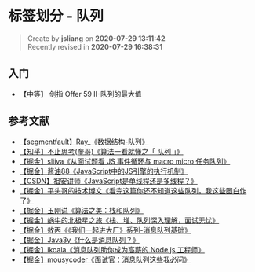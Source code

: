 标签划分 - 队列
===

> Create by **jsliang** on **2020-07-29 13:11:42**  
> Recently revised in **2020-07-29 16:38:31**  

## 入门

* 【中等】 剑指 Offer 59 II-队列的最大值

## 参考文献

* [【segmentfault】Ray_《数据结构-队列》](https://segmentfault.com/a/1190000016424811)
* [【知乎】不止思考(奎哥)《算法一看就懂之「 队列 」》](https://zhuanlan.zhihu.com/p/81018602)
* [【掘金】sliiva《从面试题看 JS 事件循环与 macro micro 任务队列》](https://juejin.im/post/5c8a024d51882546be0a3082)
* [【掘金】酱油88《JavaScript中的JS引擎的执行机制》](https://juejin.im/post/5a61a6786fb9a01cc026522c)
* [【CSDN】祖安讲师《JavaScript是单线程还是多线程？》](https://blog.csdn.net/weixin_49200148/article/details/107165334)
* [【掘金】平头哥的技术博文《看完这篇你还不知道这些队列，我这些图白作了》](https://juejin.im/post/5d5fb74fe51d45620346b8d0)
* [【掘金】玉刚说《算法之美：栈和队列》](https://juejin.im/post/5b54a550f265da0f9a2ce783)
* [【掘金】蜗牛的北极星之旅《栈、堆、队列深入理解，面试无忧》](https://juejin.im/post/5dd1096ee51d453af62c328b)
* [【掘金】敖丙《《我们一起进大厂》系列-消息队列基础》](https://juejin.im/post/5dd3ff85e51d453fe34dfcc5)
* [【掘金】Java3y《什么是消息队列？》](https://juejin.im/post/5cb025fb5188251b0351ef48)
* [【掘金】ikoala《消息队列助你成为高薪的 Node.js 工程师》](https://juejin.im/post/5dd8cd7ae51d4523501f7331)
* [【掘金】mousycoder《面试官：消息队列这些我必问》](https://juejin.im/post/5dd3ac085188251e142a3f85)